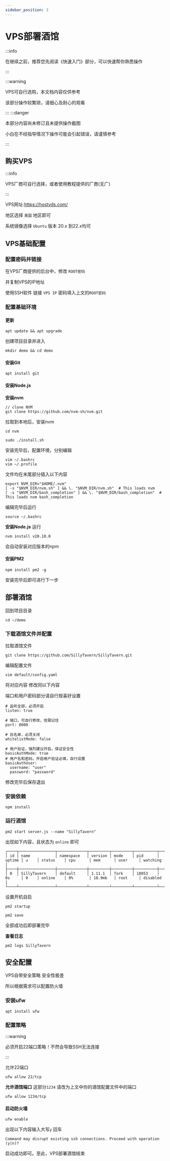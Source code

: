 ```yaml
---
sidebar_position: 3
---
```

# VPS部署酒馆

:::info

在继续之前，推荐您先阅读《快速入门》部分，可以快速帮你熟悉操作

:::

:::warning

VPS可自行选购，本文档内容仅供参考

该部分操作较繁琐，请细心及耐心的观看

:::
:::danger

本部分内容尚未修订且未提供操作截图

小白在不经指导情况下操作可能会引起错误，请谨慎参考

:::

## 购买VPS
:::info

VPS厂商可自行选择，或者使用教程提供的厂商(无广)

:::

VPS网址:https://hostvds.com/ 

地区选择 `美国` 地区即可

系统镜像选择 `Ubuntu` 版本 20.x 到22.x均可

## VPS基础配置

### 配置密码并链接

在VPS厂商提供的后台中，修改 `ROOT密码`

并复制VPS的IP地址

使用SSH软件 链接 `VPS IP` 密码填入上文的`ROOT密码`

### 配置基础环境
#### 更新
```
apt update && apt upgrade
```
创建项目目录并进入
```
mkdir demo && cd demo
```
#### 安装Git
```
apt install git
```
#### 安装Node.js
**安装nvm**

```
// clone NVM
git clone https://github.com/nvm-sh/nvm.git
```
拉取到本地后，安装nvm
```
cd nvm

sudo ./install.sh
```

安装完毕后，配置环境，分别编辑
```
vim ~/.bashrc
vim ~/.profile
```

文件均在末尾部分插入以下内容
```
export NVM_DIR="$HOME/.nvm"
[ -s "$NVM_DIR/nvm.sh" ] && \. "$NVM_DIR/nvm.sh"  # This loads nvm
[ -s "$NVM_DIR/bash_completion" ] && \. "$NVM_DIR/bash_completion"  # This loads nvm bash_completion
```
编辑完毕后运行
```
source ~/.bashrc
```
**安装Node.js**
运行
```
nvm install v20.10.0
```
会自动安装对应版本的npm

#### 安装PM2
```
npm install pm2 -g
```
安装完毕后即可进行下一步

## 部署酒馆
回到项目目录
```
cd ~/demo
```

### 下载酒馆文件并配置
拉取酒馆文件
```
git clone https://github.com/SillyTavern/SillyTavern.git
```

编辑配置文件
```
vim default/config.yaml
```

将对应内容 修改同以下内容 

端口和用户密码部分请自行按喜好设置
```
# 监听全部，必须开启
listen: true

# 端口，可自行修改，但需记住
port: 8000

# 白名单，必须关闭
whitelistMode: false

# 用户验证，强烈建议开启，保证安全性
basicAuthMode: true
# 用户名和密码，开启用户验证必填，自行设置
basicAuthUser:
  username: "user"
  password: "password"
```
修改完毕后保存退出


### 安装依赖

```
npm install
```

### 运行酒馆
```
pm2 start server.js --name "SillyTavern"
```

出现如下内容，且状态为 `online` 即可
```
┌────┬────────────────┬─────────────┬─────────┬─────────┬──────────┬────────┬──────┬───────────┬──────────┬──────────┬──────────┬──────────┐
│ id │ name           │ namespace   │ version │ mode    │ pid      │ uptime │ ↺    │ status    │ cpu      │ mem      │ user     │ watching │
├────┼────────────────┼─────────────┼─────────┼─────────┼──────────┼────────┼──────┼───────────┼──────────┼──────────┼──────────┼──────────┤
│ 0  │ SillyTavern    │ default     │ 1.11.1  │ fork    │ 18053    │ 0s     │ 0    │ online    │ 0%       │ 18.9mb   │ root     │ disabled │
└────┴────────────────┴─────────────┴─────────┴─────────┴──────────┴────────┴──────┴───────────┴──────────┴──────────┴──────────┴──────────┘
```

设置开机自启
```
pm2 startup

pm2 save
```
全部成功后即部署完毕

**查看日志**
```
pm2 logs SillyTavern
```

## 安全配置
VPS自带安全策略 安全性极差

所以根据需求可以配置防火墙
### 安装ufw
```
apt install ufw
```
### 配置策略
:::warning

必须开启22端口策略！不然会导致SSH无法连接

:::

允许22端口
```
ufw allow 22/tcp
```

**允许酒馆端口**
这部分`1234` 请改为上文中你的酒馆配置文件中的端口
```
ufw allow 1234/tcp
```

#### 启动防火墙
```
ufw enable
```
出现以下内容输入大写`y` 回车
```
Command may disrupt existing ssh connections. Proceed with operation (y|n)?
```
启动成功即可。至此，VPS部署酒馆结束